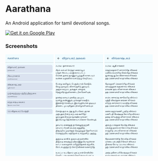 # Aarathana
An Android application for tamil devotional songs.

<a href='https://play.google.com/store/apps/details?id=com.kolappan.aarathana&utm_source=kolappan.com&pcampaignid=pcampaignidMKT-Other-global-all-co-prtnr-py-PartBadge-Mar2515-1'><img alt='Get it on Google Play' src='https://play.google.com/intl/en_us/badges/static/images/badges/en_badge_web_generic.png' width="30%"/></a>

### Screenshots

<img src="./images/screenshots/20240802_142028.jpg" width="30%"> <img src="./images/screenshots/20240802_142032.jpg" width="30%"> <img src="./images/screenshots/20240802_142037.jpg" width="30%">
